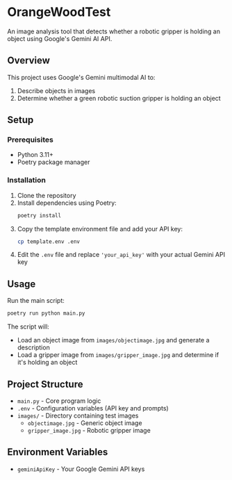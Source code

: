 # OrangeWoodTest

An image analysis tool that detects whether a robotic gripper is holding an object using Google's Gemini AI API.

## Overview

This project uses Google's Gemini multimodal AI to:
1. Describe objects in images
2. Determine whether a green robotic suction gripper is holding an object

## Setup

### Prerequisites

- Python 3.11+
- Poetry package manager

### Installation

1. Clone the repository
2. Install dependencies using Poetry:
   ```bash
   poetry install
   ```
3. Copy the template environment file and add your API key:
   ```bash
   cp template.env .env
   ```
4. Edit the `.env` file and replace `'your_api_key'` with your actual Gemini API key

## Usage

Run the main script:

```bash
poetry run python main.py
```

The script will:
- Load an object image from `images/objectimage.jpg` and generate a description
- Load a gripper image from `images/gripper_image.jpg` and determine if it's holding an object

## Project Structure

- `main.py` - Core program logic
- `.env` - Configuration variables (API key and prompts)
- `images/` - Directory containing test images
  - `objectimage.jpg` - Generic object image
  - `gripper_image.jpg` - Robotic gripper image 

## Environment Variables

- `geminiApiKey` - Your Google Gemini API keys